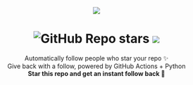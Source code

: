 <p align="center"><img src="https://gist.githubusercontent.com/ragibalasad/0005e389abeceb2f21f397f7db21863c/raw/5ae017fa7f2f0513bbf13a69603709dd859e8f39/thanks_for_the_star.svg"></p>

<h1 align="center">
  <img alt="GitHub Repo stars" src="https://img.shields.io/github/stars/ragibalasad/thanks-for-the-star?style=for-the-badge&label=%E2%AD%90%20stars&labelColor=24292F&color=FFE66D">
  <img src="https://img.shields.io/github/license/ragibalasad/thanks-for-the-star?style=for-the-badge" />
</h1>

<p align="center">
  Automatically follow people who star your repo ✨<br/>
  Give back with a follow, powered by GitHub Actions + Python<br/>
  <strong>Star this repo and get an instant follow back 💖</strong>
</p>

